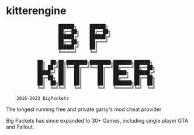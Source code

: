 # kitterengine
```/****************************************************************
					██████╗     ██████╗
					██╔══██╗    ██╔══██╗
					██████╔╝    ██████╔╝
					██╔══██╗    ██╔═══╝
					██████╔╝    ██║
					╚═════╝     ╚═╝

			██╗  ██╗██╗████████╗████████╗███████╗██████╗
			██║ ██╔╝██║╚══██╔══╝╚══██╔══╝██╔════╝██╔══██╗
			█████╔╝ ██║   ██║      ██║   █████╗  ██████╔╝
			██╔═██╗ ██║   ██║      ██║   ██╔══╝  ██╔══██╗
			██║  ██╗██║   ██║      ██║   ███████╗██║  ██║
			╚═╝  ╚═╝╚═╝   ╚═╝      ╚═╝   ╚══════╝╚═╝  ╚═╝

	2016-2023 BigPackets
```
The longest running free and private garry's mod cheat provider

Big Packets has since expanded to 30+ Games, including single player
GTA and Fallout.
